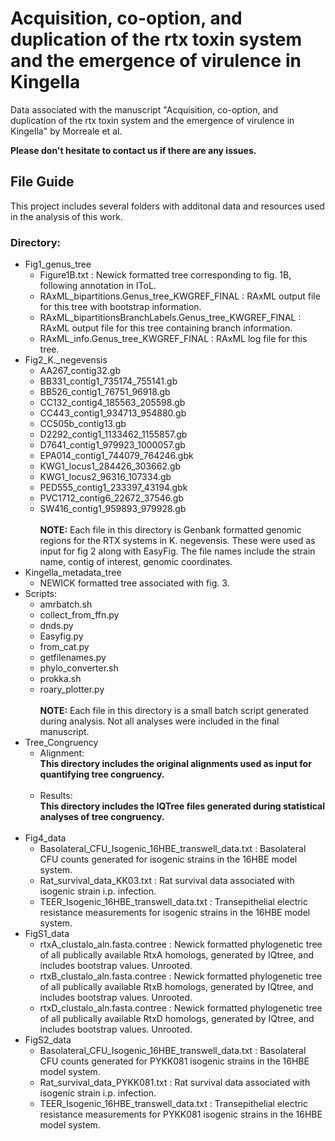 # Acquisition, co-option, and duplication of the rtx toxin system and the emergence of virulence in Kingella
Data associated with the manuscript "Acquisition, co-option, and duplication of the rtx toxin system and the emergence of virulence in Kingella" by Morreale et al.

**Please don't hesitate to contact us if there are any issues.**

## File Guide
This project includes several folders with additonal data and resources used in the analysis of this work. 

### Directory:
- Fig1_genus_tree
  - Figure1B.txt : Newick formatted tree corresponding to fig. 1B, following annotation in IToL.
  - RAxML_bipartitions.Genus_tree_KWGREF_FINAL : RAxML output file for this tree with bootstrap information.
  - RAxML_bipartitionsBranchLabels.Genus_tree_KWGREF_FINAL : RAxML output file for this tree containing branch information.
  - RAxML_info.Genus_tree_KWGREF_FINAL : RAxML log file for this tree. 
- Fig2_K._negevensis
  - AA267_contig32.gb
  - BB331_contig1_735174_755141.gb
  - BB526_contig1_76751_96918.gb
  - CC132_contig4_185563_205598.gb
  - CC443_contig1_934713_954880.gb
  - CC505b_contig13.gb
  - D2292_contig1_1133462_1155857.gb
  - D7641_contig1_979923_1000057.gb
  - EPA014_contig1_744079_764246.gbk
  - KWG1_locus1_284426_303662.gb
  - KWG1_locus2_96316_107334.gb
  - PED555_contig1_233397_43194.gbk
  - PVC1712_contig6_22672_37546.gb
  - SW416_contig1_959893_979928.gb
  </br></br> **NOTE:** Each file in this directory is Genbank formatted genomic regions for the RTX systems in K. negevensis. These were used as input for fig 2 along with EasyFig. The file names include the strain name, contig of interest, genomic coordinates.
- Kingella_metadata_tree
  - NEWICK formatted tree associated with fig. 3.
- Scripts:
  - amrbatch.sh
  - collect_from_ffn.py
  - dnds.py
  - Easyfig.py
  - from_cat.py
  - getfilenames.py
  - phylo_converter.sh
  - prokka.sh
  - roary_plotter.py
  </br></br> **NOTE:** Each file in this directory is a small batch script generated during analysis. Not all analyses were included in the final manuscript.
- Tree_Congruency
  - Alignment:
   </br> **This directory includes the original alignments used as input for quantifying tree congruency.**</br></br>
  - Results:
   </br> **This directory includes the IQTree files generated during statistical analyses of tree congruency.**</br></br>
- Fig4_data
  - Basolateral_CFU_Isogenic_16HBE_transwell_data.txt : Basolateral CFU counts generated for isogenic strains in the 16HBE model system.
  - Rat_survival_data_KK03.txt : Rat survival data associated with isogenic strain i.p. infection.
  - TEER_Isogenic_16HBE_transwell_data.txt : Transepithelial electric resistance measurements for isogenic strains in the 16HBE model system.
- FigS1_data
  - rtxA_clustalo_aln.fasta.contree : Newick formatted phylogenetic tree of all publically available RtxA homologs, generated by IQtree, and includes bootstrap values. Unrooted.
  - rtxB_clustalo_aln.fasta.contree : Newick formatted phylogenetic tree of all publically available RtxB homologs, generated by IQtree, and includes bootstrap values. Unrooted.
  - rtxD_clustalo_aln.fasta.contree : Newick formatted phylogenetic tree of all publically available RtxD homologs, generated by IQtree, and includes bootstrap values. Unrooted.
- FigS2_data
  - Basolateral_CFU_Isogenic_16HBE_transwell_data.txt : Basolateral CFU counts generated for PYKK081 isogenic strains in the 16HBE model system.
  - Rat_survival_data_PYKK081.txt : Rat survival data associated with isogenic strain i.p. infection.
  - TEER_Isogenic_16HBE_transwell_data.txt : Transepithelial electric resistance measurements for PYKK081 isogenic strains in the 16HBE model system.




